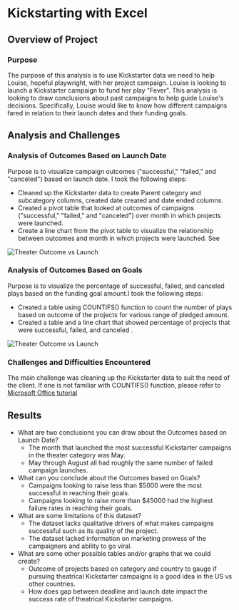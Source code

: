 # Kickstarting with Excel

## Overview of Project

### Purpose

The purpose of this analysis is to use Kickstarter data we need to help Louise, hopeful playwright, with her project campaign. Louise is looking to launch a Kickstarter campaign to fund her play "Fever". This analysis is looking to draw conclusions about past campaigns to help guide Louise's decisions. Specifically, Louise would like to know how different campaigns fared in relation to their launch dates and their funding goals. 
 
## Analysis and Challenges

### Analysis of Outcomes Based on Launch Date
Purpose is to visualize campaign outcomes ("successful," "failed," and "canceled") based on launch date. I took the following steps:

- Cleaned up the Kickstarter data to create Parent category and subcategory columns, created date created and date ended columns. 
- Created a pivot table that looked at outcomes of campaigns ("successful," "failed," and "canceled") over month in which projects were launched. 
- Create a line chart from the pivot table to visualize the relationship between outcomes and month in which projects were launched. See 

![Theater Outcome vs Launch](kickstarter-analysis/Resource/Theater_Outcomes_vs_Launch.png)

### Analysis of Outcomes Based on Goals
Purpose is to visualize the percentage of successful, failed, and canceled plays based on the funding goal amount.I took the following steps:

- Created a table using COUNTIFS() function to count the number of plays based on outcome of the projects for various range of pledged amount. 
- Created a table and a line chart that showed percentage of projects that were successful, failed, and canceled . 

![Theater Outcome vs Launch](kickstarter-analysis/Resource/Outcomes_vs_Goals.png)

### Challenges and Difficulties Encountered
The main challenge was cleaning up the Kickstarter data to suit the need of the client. 
If one is not familiar with COUNTIFS() function, please refer to [Microsoft Office tutorial](https://support.microsoft.com/en-us/office/countifs-function-dda3dc6e-f74e-4aee-88bc-aa8c2a866842)

## Results

- What are two conclusions you can draw about the Outcomes based on Launch Date?
	- The month that launched the most successful Kickstarter campaigns in the theater category was May.
	- May through August all had roughly the same number of failed campaign launches.
- What can you conclude about the Outcomes based on Goals?
	- Campaigns looking to raise less than $5000 were the most successful in reaching their goals. 
	- Campaigns looking to raise more than $45000 had the highest failure rates in reaching their goals. 
- What are some limitations of this dataset?
	- The dataset lacks qualitative drivers of what makes campaigns successful such as its quality of the project.
	- The dataset lacked information on marketing prowess of the campaigners and ability to go viral.
- What are some other possible tables and/or graphs that we could create?
	- Outcome of projects based on category and country to gauge if pursuing theatrical Kickstarter campaigns is a good idea in the US vs other countries. 
	- How does gap between deadline and launch date impact the success rate of theatrical Kickstarter campaigns. 
